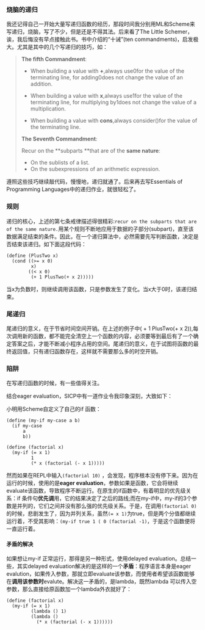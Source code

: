 ### 烧脑的递归

我还记得自己一开始大量写递归函数的经历，那段时间我分别用ML和Scheme来写递归，烧脑，写了不少，但是还是不得其法。后来看了The Little Schemer，诶，我后悔没有早点接触此书。书中介绍的“十诫”\(ten commandments\)，启发极大。尤其是其中的几个写递归的技巧，如：

> **The fifth Commandment**:
>
> * When building a value with **+**,always use0for the value of the terminating line, for adding0does not change the value of an addition.
>
> * When building a value with **x**,always use1for the value of the terminating line, for multiplying by1does not change the value of a multiplication.
>
> * When building a value with **cons**,always consider\(\)for the value of the terminating line.
>
> **The Seventh Commandment**:
>
> Recur on the **subparts **that are of the **same nature**:
>
> * On the sublists of a list.
> * On the subexpressions of an arithmetic expression.

遵照这些技巧继续敲代码，慢慢地，递归就通了。后来再去写Essentials of Programming Languages中的递归作业，就很轻松了。

### 规则

递归的核心，上述的第七条戒律描述得很精彩:`recur on the subparts that are of the same nature.`用某个规则不断地应用于数据的子部分\(subpart\)，直至该数据满足结束的条件。因此，在一个递归算法中，必然需要先写判断函数，决定是否结束该递归。如下面这段代码：

```racket
(define (PlusTwo x)
  (cond ((>= x 0)
         x)
        ((< x 0)
         (+ 1 PlusTwo(+ x 2)))))
```

当x为负数时，则继续调用该函数，只是参数发生了变化。当x大于0时，该递归结束。

### 尾递归

尾递归的意义，在于节省时间空间开销。在上述的例子中\( + 1 PlusTwo\(+ x 2\)\),每次调用新的函数，都不能完全清空上一个函数的内容，必须要等到最后有了一个确定答案之后，才能不断减小程序占用的空间。尾递归的意义，在于试图将函数的最终返回值，只有递归函数存在，这样就不需要那么多的时空开销。

### 陷阱

在写递归函数的时候，有一些值得关注。

结合eager evaluation，SICP中有一道作业令我印象深刻，大致如下：

小明用Scheme自定义了自己的if 函数：

```racket
(define (my-if my-case a b)
  (if my-case
      a
      b))

(define (factorial x)
  (my-if (= x 1)
         1
         (* x (factorial (- x 1)))))
```

然而如果在REPL中输入`(factorial 10)` ，会发现，程序根本没有停下来。因为在运行的时候，使用的是**eager evaluation**，参数如果是函数，它会将继续evaluate该函数，导致程序不断运行。在原生的if函数中，有着明显的优先级关系：if 条件句**优先调**用，它的结果决定了之后的路线;而在my-if中，my-if的3个参数是并列的，它们之间并没有那么强的优先级关系。于是，在调用`(factorial 0)`的时候，悲剧发生了，因为并列关系，虽然`(= x 1)`为true，但是两个分值都继续运行着，不受其影响：`(my-if true 1 ( 0 (factorial -1)`，于是这个函数便将一直运行着。

#### 矛盾的解决

如果想让my-if 正常运行，那得是另一种形式，使用delayed evaluation。总结一些，其实delayed evaluation解决的是这样的一个**矛盾**：程序语言本身是eager evalution，如果传入参数，那就立即evaluate该参数，而使用者希望该函数能够在**调用该参数时**evalute。解决这一矛盾的，是lambda，既然lambda 可以传入空参数，那么直接给原函数加一个lambda外衣就好了：

```
(define (factorial x)
  (my-if (= x 1)
         (lambda () 1)
         (lambda ()
           (* x (factorial (- x 1))))))
```



